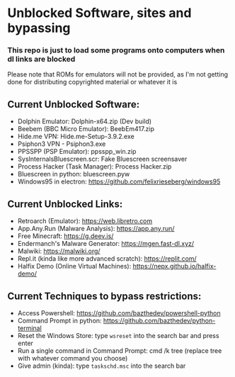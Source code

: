 # Unblocked Software, sites and bypassing
### This repo is just to load some programs onto computers when dl links are blocked

Please note that ROMs for emulators will not be provided, as I'm not getting done for distributing copyrighted material or whatever it is

## Current Unblocked Software:

- Dolphin Emulator: Dolphin-x64.zip (Dev build)
- Beebem (BBC Micro Emulator): BeebEm417.zip
- Hide.me VPN: Hide.me-Setup-3.9.2.exe
- Psiphon3 VPN - Psiphon3.exe
- PPSSPP (PSP Emulator): ppsspp_win.zip
- SysInternalsBluescreen.scr: Fake Bluescreen screensaver
- Process Hacker (Task Manager): Process Hacker.zip
- Bluescreen in python: bluescreen.pyw
- Windows95 in electron: https://github.com/felixrieseberg/windows95

## Current Unblocked Links:

- Retroarch (Emulator): https://web.libretro.com
- App.Any.Run (Malware Analysis): https://app.any.run/
- Free Minecraft: https://g.deev.is/
- Endermanch's Malware Generator: https://mgen.fast-dl.xyz/
- Malwiki: https://malwiki.org/
- Repl.it (kinda like more advanced scratch): https://replit.com/
- Halfix Demo (Online Virtual Machines): https://nepx.github.io/halfix-demo/

## Current Techniques to bypass restrictions:

- Access Powershell: https://github.com/bazthedev/powershell-python
- Command Prompt in python: https://github.com/bazthedev/python-terminal
- Reset the Windows Store: type `wsreset` into the search bar and press enter
- Run a single command in Command Prompt: cmd /k tree (replace tree with whatever command you choose)
- Give admin (kinda): type `taskschd.msc` into the search bar
